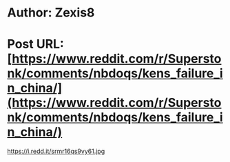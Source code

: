 # Author: Zexis8
# Post URL: [https://www.reddit.com/r/Superstonk/comments/nbdoqs/kens_failure_in_china/](https://www.reddit.com/r/Superstonk/comments/nbdoqs/kens_failure_in_china/)


https://i.redd.it/srmr16qs9vy61.jpg